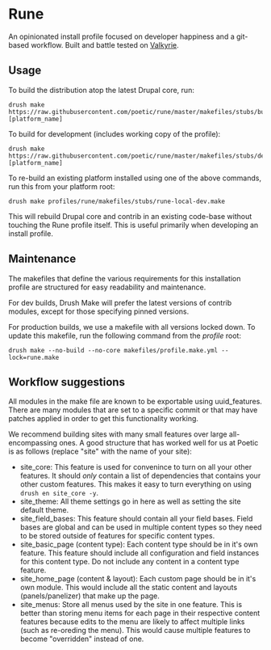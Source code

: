 # Rune
An opinionated install profile focused on developer happiness and a
git-based workflow. Built and battle tested on [Valkyrie](https://github.com/GetValkyrie/valkyrie).

## Usage
To build the distribution atop the latest Drupal core, run:
    
    drush make https://raw.githubusercontent.com/poetic/rune/master/makefiles/stubs/build.make.yml [platform_name]

To build for development (includes working copy of the profile):

    drush make https://raw.githubusercontent.com/poetic/rune/master/makefiles/stubs/dev.make.yml [platform_name]

To re-build an existing platform installed using one of the above commands, run this from your platform root:

    drush make profiles/rune/makefiles/stubs/rune-local-dev.make

This will rebuild Drupal core and contrib in an existing code-base without
touching the Rune profile itself. This is useful primarily when developing an
install profile.

## Maintenance
The makefiles that define the various requirements for this installation
profile are structured for easy readability and maintenance.

For dev builds, Drush Make will prefer the latest versions of contrib modules,
except for those specifying pinned versions.

For production builds, we use a makefile with all versions locked down. To
update this makefile, run the following command from the *profile* root:

    drush make --no-build --no-core makefiles/profile.make.yml --lock=rune.make

## Workflow suggestions
All modules in the make file are known to be exportable using uuid_features.
There are many modules that are set to a specific commit or that may have
patches applied in order to get this functionality working.

We recommend building sites with many small features over large
all-encompassing ones. A good structure that has worked well for us at Poetic
is as follows (replace "site" with the name of your site):

* site_core: This feature is used for convenince to turn on all your other
  features. It should *only* contain a list of dependencies that contains your
  other custom features. This makes it easy to turn everything on using ``drush
  en site_core -y``.
* site_theme: All theme settings go in here as well as setting the site default
  theme.
* site_field_bases: This feature should contain all your field bases. Field
  bases are global and can be used in multiple content types so they need to be
  stored outside of features for specific content types.
* site_basic_page (content type): Each content type should be in it's own
  feature. This feature should include all configuration and field instances
  for this content type. Do not include any content in a content type feature.
* site_home_page (content & layout): Each custom page should be in it's own
  module. This would include all the static content and layouts
  (panels/panelizer) that make up the page.
* site_menus: Store all menus used by the site in one feature. This is better
  than storing menu items for each page in their respective content features
  because edits to the menu are likely to affect multiple links (such as
  re-oreding the menu). This would cause multiple features to become
  "overridden" instead of one.
